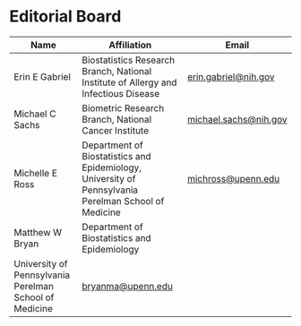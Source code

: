 # Editorial Board

Name | Affiliation | Email
---- | ----- | ------
Erin E Gabriel | Biostatistics Research Branch, National Institute of Allergy and Infectious Disease | erin.gabriel@nih.gov
Michael C Sachs | Biometric Research Branch, National Cancer Institute | michael.sachs@nih.gov
Michelle E Ross | Department of Biostatistics and Epidemiology, University of Pennsylvania Perelman School of Medicine | michross@upenn.edu
Matthew W Bryan |Department of Biostatistics and Epidemiology
University of Pennsylvania Perelman School of Medicine | bryanma@upenn.edu